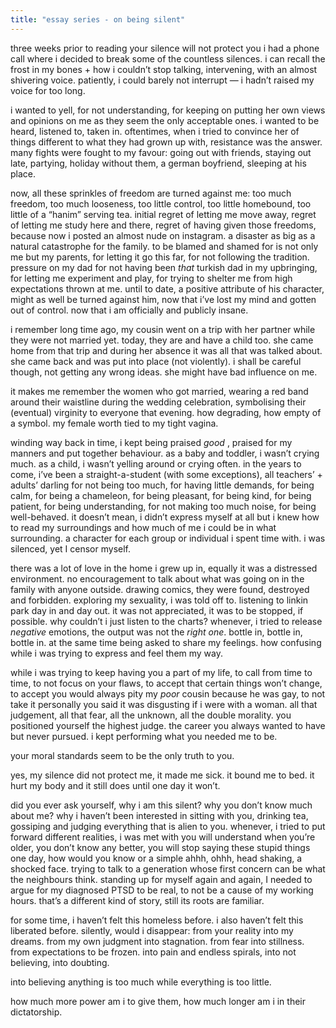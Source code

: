 ```yaml
---
title: "essay series - on being silent"
---
```

three weeks prior to reading your silence will not protect you i had a phone call where i decided to break some of the countless silences. i can recall the frost in my bones + how i couldn’t stop talking, intervening, with an almost shivering voice. patiently, i could barely not interrupt — i hadn’t raised my voice for too long. 

i wanted to yell, for not understanding, for keeping on putting her own views and opinions on me as they seem the only acceptable ones. i wanted to be heard, listened to, taken in. oftentimes, when i tried to convince her of things different to what they had grown up with, resistance was the answer. many fights were fought to my favour: going out with friends, staying out late, partying, holiday without them, a german boyfriend, sleeping at his place. 

now, all these sprinkles of freedom are turned against me: too much freedom, too much looseness, too little control, too little homebound, too little of a “hanim” serving tea. initial regret of letting me move away, regret of letting me study here and there, regret of having given those freedoms, because now i posted an almost nude on instagram. a disaster as big as a natural catastrophe for the family. to be blamed and shamed for is not only me but my parents, for letting it go this far, for not following the tradition. pressure on my dad for not having been *that* turkish dad in my upbringing, for letting me experiment and play, for trying to shelter me from high expectations thrown at me. until to date, a positive attribute of his character, might as well be turned against him, now that i’ve lost my mind and gotten out of control. now that i am officially and publicly insane.

i remember long time ago, my cousin went on a trip with her partner while they were not married yet. today, they are and have a child too. she came home from that trip and during her absence it was all that was talked about. she came back and was put into place (not violently). i shall be careful though, not getting any wrong ideas. she might have bad influence on me.

it makes me remember the women who got married, wearing a red band around their waistline during the wedding celebration, symbolising their (eventual) virginity to everyone that evening. how degrading, how empty of a symbol. my female worth tied to my tight vagina.

winding way back in time, i kept being praised *good* , praised for my manners and put together behaviour. as a baby and toddler, i wasn’t crying much. as a child, i wasn’t yelling around or crying often. in the years to come, i’ve been a straight-a-student (with some exceptions), all teachers’ + adults’ darling for not being too much, for having little demands, for being calm, for being a chameleon, for being pleasant, for being kind, for being patient, for being understanding, for not making too much noise, for being well-behaved. it doesn’t mean, i didn’t express myself at all but i knew how to read my surroundings and how much of me i could be in what surrounding. a character for each group or individual i spent time with. i was silenced, yet I censor myself.

there was a lot of love in the home i grew up in, equally it was a distressed environment. no encouragement to talk about what was going on in the family with anyone outside. drawing comics, they were found, destroyed and forbidden. exploring my sexuality, i was told off to. listening to linkin park day in and day out. it was not appreciated, it was to be stopped, if possible. why couldn’t i just listen to the charts? whenever, i tried to release *negative* emotions, the output was not the *right one*. bottle in, bottle in, bottle in. at the same time being asked to share my feelings. how confusing while i was trying to express and feel them my way.

while i was trying to keep having you a part of my life, to call from time to time, to not focus on your flaws, to accept that certain things won’t change, to accept you would always pity my *poor* cousin because he was gay, to not take it personally you said it was disgusting if i were with a woman. all that judgement, all that fear, all the unknown, all the double morality. you positioned yourself the highest judge. the career you always wanted to have but never pursued. i kept performing what you needed me to be.

your moral standards seem to be the only truth to you.

yes, my silence did not protect me, it made me sick. it bound me to bed. it hurt my body and it still does until one day it won’t.

did you ever ask yourself, why i am this silent? why you don’t know much about me? why i haven’t been interested in sitting with you, drinking tea, gossiping and judging everything that is alien to you. whenever, i tried to put forward different realities, i was met with you will understand when you’re older, you don’t know any better, you will stop saying these stupid things one day, how would you know or a simple ahhh, ohhh, head shaking, a shocked face. trying to talk to a generation whose first concern can be what the neighbours think. standing up for myself again and again, I needed to argue for my diagnosed PTSD to be real, to not be a cause of my working hours. that’s a different kind of story, still its roots are familiar.

for some time, i haven’t felt this homeless before. i also haven’t felt this liberated before.
silently, would i disappear: from your reality into my dreams. from my own judgment into stagnation. from fear into stillness. from expectations to be frozen. into pain and endless spirals, into not believing, into doubting.

into believing anything is too much while everything is too little.

how much more power am i to give them, how much longer am i in their dictatorship.